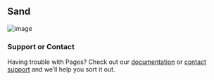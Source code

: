 ## Sand





![image](https://github.com/bpalenik/White-Sand-Dunes-NM/blob/master/Sandpic.png)











### Support or Contact

Having trouble with Pages? Check out our [documentation](https://help.github.com/categories/github-pages-basics/) or [contact support](https://github.com/contact) and we’ll help you sort it out.
